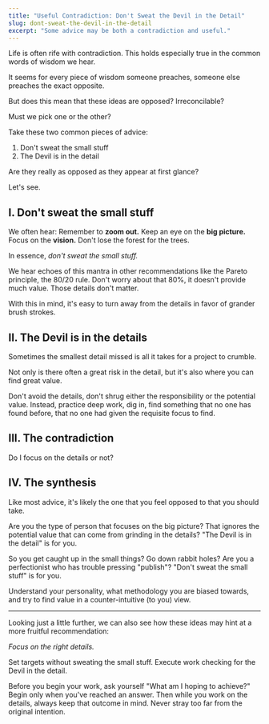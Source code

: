 ```yaml
---
title: "Useful Contradiction: Don't Sweat the Devil in the Detail"
slug: dont-sweat-the-devil-in-the-detail
excerpt: "Some advice may be both a contradiction and useful."
---
```


Life is often rife with contradiction. This holds especially true in the common words of wisdom we hear.

It seems for every piece of wisdom someone preaches, someone else preaches the exact opposite.

But does this mean that these ideas are opposed? Irreconcilable?

Must we pick one or the other?

Take these two common pieces of advice:

1. Don't sweat the small stuff
2. The Devil is in the detail

Are they really as opposed as they appear at first glance?

Let's see.

## I. Don't sweat the small stuff

We often hear: Remember to **zoom out.** Keep an eye on the **big picture.** Focus on the **vision.** Don't lose the forest for the trees.

In essence, *don't sweat the small stuff.*

We hear echoes of this mantra in other recommendations like the Pareto principle, the 80/20 rule. Don't worry about that 80%, it doesn't provide much value. Those details don't matter.

With this in mind, it's easy to turn away from the details in favor of grander brush strokes.

## II. The Devil is in the details

Sometimes the smallest detail missed is all it takes for a project to crumble.

Not only is there often a great risk in the detail, but it's also where you can find great value.

Don't avoid the details, don't shrug either the responsibility or the potential value. Instead, practice deep work, dig in, find something that no one has found before, that no one had given the requisite focus to find.

## III. The contradiction

Do I focus on the details or not?

## IV. The synthesis

Like most advice, it's likely the one that you feel opposed to that you should take.

Are you the type of person that focuses on the big picture? That ignores the potential value that can come from grinding in the details? "The Devil is in the detail" is for you.

So you get caught up in the small things? Go down rabbit holes? Are you a perfectionist who has trouble pressing "publish"? "Don't sweat the small stuff" is for you.

Understand your personality, what methodology you are biased towards, and try to find value in a counter-intuitive (to you) view.

---

Looking just a little further, we can also see how these ideas may hint at a more fruitful recommendation:

*Focus on the right details.*

Set targets without sweating the small stuff. Execute work checking for the Devil in the detail.

Before you begin your work, ask yourself "What am I hoping to achieve?" Begin only when you've reached an answer. Then while you work on the details, always keep that outcome in mind. Never stray too far from the original intention.
